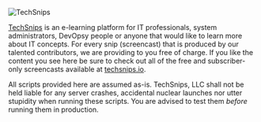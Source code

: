 ![TechSnips](https://github.com/TechSnips/SnipScripts/blob/master/logo.png "TechSnips")

[TechSnips](http://www.techsnips.io) is an e-learning platform for IT professionals, system administrators, DevOpsy people or anyone that would like to learn more about IT concepts. For every snip (screencast) that is produced by our talented contributors, we are providing to you free of charge. If you like the content you see here be sure to check out all of the free and subscriber-only screencasts available at [techsnips.io](http://www.techsnips.io).

All scripts provided here are assumed as-is. TechSnips, LLC shall not be held liable for any server crashes, accidental nuclear launches nor utter stupidity when running these scripts. You are advised to test them _before_ running them in production.
